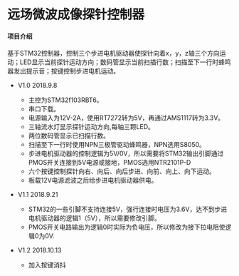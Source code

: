 # 远场微波成像探针控制器
#### 项目介绍
基于STM32控制器，控制三个步进电机驱动器使探针向着x，y，z轴三个方向运动；LED显示当前探针运动方向；数码管显示当前扫描行数；扫描至下一行时蜂鸣器发出提示音；按键控制步进电机运动。

* V1.0   2018.9.8
    * 主控为STM32f103RBT6。
    * 串口下载。
    * 电源输入为12V-2A，使用RT7272转为5V，再通过AMS1117转为3.3V。
    * 三轴流水灯显示探针运动方向,每轴三颗LED。
    * 两位数码管显示已扫描行数。
    * 扫描至下一行时使用NPN三极管驱动蜂鸣器，NPN选用S8050。
    * 步进电机驱动器的控制逻辑为5V/0V，所以需要将STM32输出引脚通过PMOS开关连接到5V电源或接地，PMOS选用NTR2101P-D
    * 六个按键控制探针向右、向后、向后步进、向前、向上、向下运动。
    * 板载12V电源滤波之后给步进电机驱动器供电。

* V1.1   2018.9.21
    * STM32的一些引脚不支持连接5V，强行连接时电压为3.6V，达不到步进电机驱动器的逻辑1（5V），所以需要修改引脚。
    * PMOS开关电路输出为逻辑0时实际为负电压，所以修改为接下拉电阻使逻辑0为0V.

* V1.2   2018.10.13
    * 加入按键消抖
